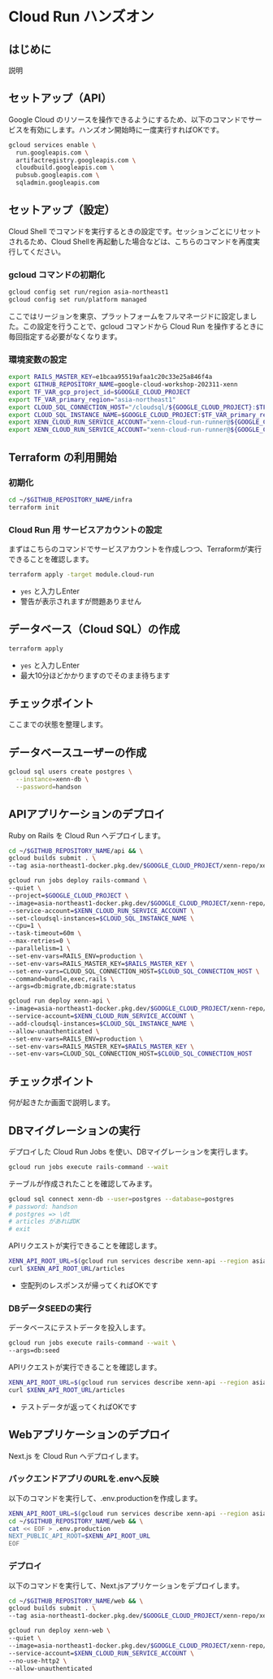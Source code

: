
# Cloud Run ハンズオン

## はじめに

説明

## セットアップ（API）

Google Cloud のリソースを操作できるようにするため、以下のコマンドでサービスを有効にします。ハンズオン開始時に一度実行すればOKです。


```sh
gcloud services enable \
  run.googleapis.com \
  artifactregistry.googleapis.com \
  cloudbuild.googleapis.com \
  pubsub.googleapis.com \
  sqladmin.googleapis.com
```

## セットアップ（設定）

Cloud Shell でコマンドを実行するときの設定です。セッションごとにリセットされるため、Cloud Shellを再起動した場合などは、こちらのコマンドを再度実行してください。

### gcloud コマンドの初期化

```sh
gcloud config set run/region asia-northeast1
gcloud config set run/platform managed
```

ここではリージョンを東京、プラットフォームをフルマネージドに設定しました。この設定を行うことで、gcloud コマンドから Cloud Run を操作するときに毎回指定する必要がなくなります。

### 環境変数の設定

```sh
export RAILS_MASTER_KEY=e1bcaa95519afaa1c20c33e25a846f4a
export GITHUB_REPOSITORY_NAME=google-cloud-workshop-202311-xenn
export TF_VAR_gcp_project_id=$GOOGLE_CLOUD_PROJECT
export TF_VAR_primary_region="asia-northeast1"
export CLOUD_SQL_CONNECTION_HOST="/cloudsql/${GOOGLE_CLOUD_PROJECT}:$TF_VAR_primary_region:xenn-db"
export CLOUD_SQL_INSTANCE_NAME=$GOOGLE_CLOUD_PROJECT:$TF_VAR_primary_region:xenn-db
export XENN_CLOUD_RUN_SERVICE_ACCOUNT="xenn-cloud-run-runner@${GOOGLE_CLOUD_PROJECT}.iam.gserviceaccount.com"
export XENN_CLOUD_RUN_SERVICE_ACCOUNT="xenn-cloud-run-runner@${GOOGLE_CLOUD_PROJECT}.iam.gserviceaccount.com"
```

## Terraform の利用開始

### 初期化

```sh
cd ~/$GITHUB_REPOSITORY_NAME/infra
terraform init
```

### Cloud Run 用 サービスアカウントの設定

まずはこちらのコマンドでサービスアカウントを作成しつつ、Terraformが実行できることを確認します。

```sh
terraform apply -target module.cloud-run
```

- `yes` と入力しEnter
- 警告が表示されますが問題ありません

## データベース（Cloud SQL）の作成

```sh
terraform apply
```

- `yes` と入力しEnter
- 最大10分ほどかかりますのでそのまま待ちます

## チェックポイント

ここまでの状態を整理します。


## データベースユーザーの作成

```bash
gcloud sql users create postgres \
  --instance=xenn-db \
  --password=handson
```

## APIアプリケーションのデプロイ

Ruby on Rails を Cloud Run へデプロイします。

```sh
cd ~/$GITHUB_REPOSITORY_NAME/api && \
gcloud builds submit . \
--tag asia-northeast1-docker.pkg.dev/$GOOGLE_CLOUD_PROJECT/xenn-repo/xenn-api && \

gcloud run jobs deploy rails-command \
--quiet \
--project=$GOOGLE_CLOUD_PROJECT \
--image=asia-northeast1-docker.pkg.dev/$GOOGLE_CLOUD_PROJECT/xenn-repo/xenn-api \
--service-account=$XENN_CLOUD_RUN_SERVICE_ACCOUNT \
--set-cloudsql-instances=$CLOUD_SQL_INSTANCE_NAME \
--cpu=1 \
--task-timeout=60m \
--max-retries=0 \
--parallelism=1 \
--set-env-vars=RAILS_ENV=production \
--set-env-vars=RAILS_MASTER_KEY=$RAILS_MASTER_KEY \
--set-env-vars=CLOUD_SQL_CONNECTION_HOST=$CLOUD_SQL_CONNECTION_HOST \
--command=bundle,exec,rails \
--args=db:migrate,db:migrate:status

gcloud run deploy xenn-api \
--image=asia-northeast1-docker.pkg.dev/$GOOGLE_CLOUD_PROJECT/xenn-repo/xenn-api \
--service-account=$XENN_CLOUD_RUN_SERVICE_ACCOUNT \
--add-cloudsql-instances=$CLOUD_SQL_INSTANCE_NAME \
--allow-unauthenticated \
--set-env-vars=RAILS_ENV=production \
--set-env-vars=RAILS_MASTER_KEY=$RAILS_MASTER_KEY \
--set-env-vars=CLOUD_SQL_CONNECTION_HOST=$CLOUD_SQL_CONNECTION_HOST
```

## チェックポイント

何が起きたか画面で説明します。

## DBマイグレーションの実行

デプロイした Cloud Run Jobs を使い、DBマイグレーションを実行します。

```sh
gcloud run jobs execute rails-command --wait
```

テーブルが作成されたことを確認してみます。

```sh
gcloud sql connect xenn-db --user=postgres --database=postgres
# password: handson
# postgres => \dt
# articles があればOK
# exit
```

APIリクエストが実行できることを確認します。

```sh
XENN_API_ROOT_URL=$(gcloud run services describe xenn-api --region asia-northeast1 --format json | jq -r '.status.url')
curl $XENN_API_ROOT_URL/articles
```

- 空配列のレスポンスが帰ってくればOKです

### DBデータSEEDの実行

データベースにテストデータを投入します。

```sh
gcloud run jobs execute rails-command --wait \
--args=db:seed
```

APIリクエストが実行できることを確認します。

```sh
XENN_API_ROOT_URL=$(gcloud run services describe xenn-api --region asia-northeast1 --format json | jq -r '.status.url')
curl $XENN_API_ROOT_URL/articles
```

- テストデータが返ってくればOKです

## Webアプリケーションのデプロイ

Next.js を Cloud Run へデプロイします。

### バックエンドアプリのURLを.envへ反映

以下のコマンドを実行して、.env.productionを作成します。

```sh
XENN_API_ROOT_URL=$(gcloud run services describe xenn-api --region asia-northeast1 --format json | jq -r '.status.url')
cd ~/$GITHUB_REPOSITORY_NAME/web && \
cat << EOF > .env.production
NEXT_PUBLIC_API_ROOT=$XENN_API_ROOT_URL
EOF
```

### デプロイ

以下のコマンドを実行して、Next.jsアプリケーションをデプロイします。

```sh
cd ~/$GITHUB_REPOSITORY_NAME/web && \
gcloud builds submit . \
--tag asia-northeast1-docker.pkg.dev/$GOOGLE_CLOUD_PROJECT/xenn-repo/xenn-web && \

gcloud run deploy xenn-web \
--quiet \
--image=asia-northeast1-docker.pkg.dev/$GOOGLE_CLOUD_PROJECT/xenn-repo/xenn-api \
--service-account=$XENN_CLOUD_RUN_SERVICE_ACCOUNT \
--no-use-http2 \
--allow-unauthenticated
```